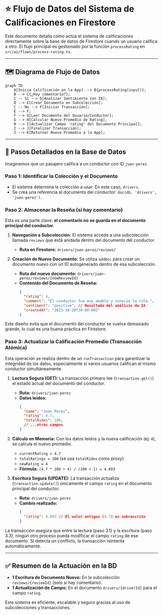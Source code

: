 # ⭐️ Flujo de Datos del Sistema de Calificaciones en Firestore

Este documento detalla cómo actúa el sistema de calificaciones directamente sobre la base de datos de Firestore cuando un usuario califica a otro. El flujo principal es gestionado por la función `processRating` en `src/ai/flows/process-rating.ts`.

---

## 🗺️ Diagrama de Flujo de Datos

```mermaid
graph TD
    A[Inicia Calificación en la App] --> B{processRating(input)};
    B --> C{¿Hay comentario?};
    C -- Sí --> D[Analizar Sentimiento con IA];
    D --> E[Crear Documento en Subcolección];
    C -- No --> F[Iniciar Transacción];
    E --> F;
    F --> G[Leer Documento del Usuario/Conductor];
    G --> H[Calcular Nuevo Promedio de Rating];
    H --> I[Actualizar Campo 'rating' del Documento Principal];
    I --> J[Finalizar Transacción];
    J --> K[Retornar Nuevo Promedio a la App];
```

---

## 📝 Pasos Detallados en la Base de Datos

Imaginemos que un pasajero califica a un conductor con ID `juan-perez`.

### Paso 1: Identificar la Colección y el Documento

- El sistema determina la colección a usar. En este caso, `drivers`.
- Se crea una referencia al documento del conductor: `doc(db, 'drivers', 'juan-perez')`.

### Paso 2: Almacenar la Reseña (si hay comentario)

Esta es una parte clave: **el comentario no se guarda en el documento principal del conductor.**

1.  **Navegación a Subcolección:** El sistema accede a una subcolección llamada `reviews` que está anidada dentro del documento del conductor.
    - **Ruta en Firestore:** `drivers/juan-perez/reviews/`

2.  **Creación de Nuevo Documento:** Se utiliza `addDoc` para crear un documento nuevo con un ID autogenerado dentro de esa subcolección.
    - **Ruta del nuevo documento:** `drivers/juan-perez/reviews/{newReviewId}`
    - **Contenido del Documento de Reseña:**
      ```json
      {
        "rating": 4,
        "comment": "El conductor fue muy amable y conocía la ruta.",
        "sentiment": "positive", // Resultado del análisis de IA
        "createdAt": "2025-10-28T10:00:00Z"
      }
      ```

Este diseño evita que el documento del conductor se vuelva demasiado grande, lo cual es una buena práctica en Firestore.

### Paso 3: Actualizar la Calificación Promedio (Transacción Atómica)

Esta operación se realiza dentro de un `runTransaction` para garantizar la integridad de los datos, especialmente si varios usuarios califican al mismo conductor simultáneamente.

1.  **Lectura Segura (GET):** La transacción primero lee (`transaction.get()`) el estado actual del documento del conductor.
    - **Ruta:** `drivers/juan-perez`
    - **Datos leídos:**
      ```json
      {
        "name": "Juan Perez",
        "rating": 4.7,
        "totalRides": 100,
        // ...otros campos
      }
      ```

2.  **Cálculo en Memoria:** Con los datos leídos y la nueva calificación (ej: `4`), se calcula el nuevo promedio.
    - `currentRating = 4.7`
    - `totalRatings = 100` (se usa `totalRides` como proxy)
    - `newRating = 4`
    - **Fórmula:** `(4.7 * 100 + 4) / (100 + 1) = 4.693`

3.  **Escritura Segura (UPDATE):** La transacción actualiza (`transaction.update()`) únicamente el campo `rating` en el documento principal del conductor.
    - **Ruta:** `drivers/juan-perez`
    - **Cambio realizado:**
      ```json
      {
        "rating": 4.693 // El valor antiguo (4.7) es sobrescrito
      }
      ```

La transacción asegura que entre la lectura (paso 3.1) y la escritura (paso 3.3), ningún otro proceso pueda modificar el campo `rating` de ese documento. Si detecta un conflicto, la transacción reintenta automáticamente.

---

## ✅ Resumen de la Actuación en la BD

- **1 Escritura de Documento Nuevo:** En la subcolección `reviews/{reviewId}` (solo si hay comentario).
- **1 Actualización de Campo:** En el documento `drivers/{driverId}` para el campo `rating`.

Este sistema es eficiente, escalable y seguro gracias al uso de subcolecciones y transacciones.